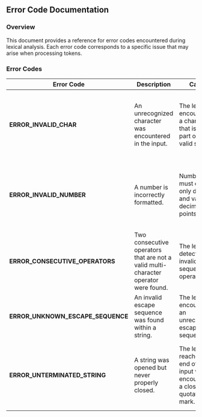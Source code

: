 ## Error Code Documentation 

### Overview 
This document provides a reference for error codes encountered during lexical analysis. Each error code corresponds to a specific issue that may arise when processing tokens.

### Error Codes

| Error Code | Description | Cause | Example | Solution |
|------------|-------------|-------|---------|------------|
| **ERROR_INVALID_CHAR** | An unrecognized character was encountered in the input. | The lexer encountered a character that is not part of the valid syntax. | ``` int $var = 10; ``` The `$` character is invalid in this context. | Ensure all characters in the source code belong to the supported syntax. |
| **ERROR_INVALID_NUMBER** | A number is incorrectly formatted. | Numbers must contain only digits and valid decimal points. | ``` int num = 123abc; ``` `123abc` is not a valid number. | Ensure numbers are formatted correctly and do not contain invalid characters. |
| **ERROR_CONSECUTIVE_OPERATORS** | Two consecutive operators that are not a valid multi-character operator were found. | The lexer detected an invalid sequence of operators. | ``` int x = 5 ** 2; ``` `**` is not a valid operator. | Use only supported operators such as `+`, `-`, `*`, `/`, `==`, `!=`, `<=`, `>=`. |
| **ERROR_UNKNOWN_ESCAPE_SEQUENCE** | An invalid escape sequence was found within a string. | The lexer encountered an unrecognized escape sequence. | ``` string text = "Hello\qWorld"; ``` `\q` is not a valid escape sequence. | Use only valid escape sequences such as `\n`, `\t`, `\"`, `\\`. |
| **ERROR_UNTERMINATED_STRING** | A string was opened but never properly closed. | The lexer reached the end of the input without encountering a closing quotation mark. | ``` string message = "Hello World; ``` The closing `"` is missing. | Ensure all strings have matching opening and closing quotation marks. |
